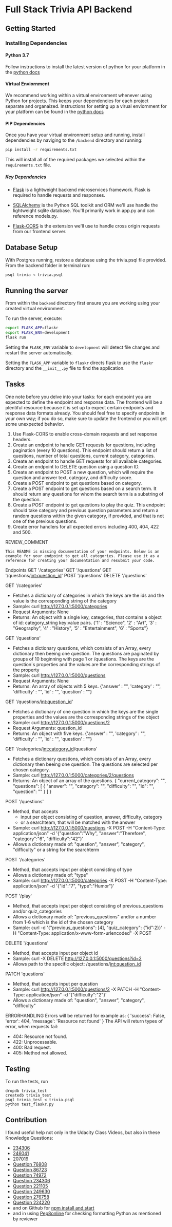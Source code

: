 # Full Stack Trivia API Backend

## Getting Started

### Installing Dependencies

#### Python 3.7

Follow instructions to install the latest version of python for your platform in the [python docs](https://docs.python.org/3/using/unix.html#getting-and-installing-the-latest-version-of-python)

#### Virtual Enviornment

We recommend working within a virtual environment whenever using Python for projects. This keeps your dependencies for each project separate and organaized. Instructions for setting up a virual enviornment for your platform can be found in the [python docs](https://packaging.python.org/guides/installing-using-pip-and-virtual-environments/)

#### PIP Dependencies

Once you have your virtual environment setup and running, install dependencies by naviging to the `/backend` directory and running:

```bash
pip install -r requirements.txt
```

This will install all of the required packages we selected within the `requirements.txt` file.

##### Key Dependencies

- [Flask](http://flask.pocoo.org/)  is a lightweight backend microservices framework. Flask is required to handle requests and responses.

- [SQLAlchemy](https://www.sqlalchemy.org/) is the Python SQL toolkit and ORM we'll use handle the lightweight sqlite database. You'll primarily work in app.py and can reference models.py. 

- [Flask-CORS](https://flask-cors.readthedocs.io/en/latest/#) is the extension we'll use to handle cross origin requests from our frontend server. 

## Database Setup
With Postgres running, restore a database using the trivia.psql file provided. From the backend folder in terminal run:
```bash
psql trivia < trivia.psql
```

## Running the server

From within the `backend` directory first ensure you are working using your created virtual environment.

To run the server, execute:

```bash
export FLASK_APP=flaskr
export FLASK_ENV=development
flask run
```

Setting the `FLASK_ENV` variable to `development` will detect file changes and restart the server automatically.

Setting the `FLASK_APP` variable to `flaskr` directs flask to use the `flaskr` directory and the `__init__.py` file to find the application. 

## Tasks

One note before you delve into your tasks: for each endpoint you are expected to define the endpoint and response data. The frontend will be a plentiful resource because it is set up to expect certain endpoints and response data formats already. You should feel free to specify endpoints in your own way; if you do so, make sure to update the frontend or you will get some unexpected behavior. 

1. Use Flask-CORS to enable cross-domain requests and set response headers. 
2. Create an endpoint to handle GET requests for questions, including pagination (every 10 questions). This endpoint should return a list of questions, number of total questions, current category, categories. 
3. Create an endpoint to handle GET requests for all available categories. 
4. Create an endpoint to DELETE question using a question ID. 
5. Create an endpoint to POST a new question, which will require the question and answer text, category, and difficulty score. 
6. Create a POST endpoint to get questions based on category. 
7. Create a POST endpoint to get questions based on a search term. It should return any questions for whom the search term is a substring of the question. 
8. Create a POST endpoint to get questions to play the quiz. This endpoint should take category and previous question parameters and return a random questions within the given category, if provided, and that is not one of the previous questions. 
9. Create error handlers for all expected errors including 400, 404, 422 and 500. 

REVIEW_COMMENT
```
This README is missing documentation of your endpoints. Below is an example for your endpoint to get all categories. Please use it as a reference for creating your documentation and resubmit your code. 
```
Endpoints
GET '/categories'
GET '/questions'
GET '/questions/<int:question_id>'
POST '/questions'
DELETE '/questions'

GET '/categories'
- Fetches a dictionary of categories in which the keys are the ids and the value is the corresponding string of the category
- Sample: curl http://127.0.0.1:5000/categories 
- Request Arguments: None
- Returns: An object with a single key, categories, that contains a object of id: category_string key:value pairs. 
{'1' : "Science",
'2' : "Art",
'3' : "Geography",
'4' : "History",
'5' : "Entertainment",
'6' : "Sports"}

GET '/questions'
- Fetches a dictionary questions, which consists of an Array, every dictionary then beeing one question. The questions are paginated by groups of 10 beginning with page 1 or /questions. The keys are the question´s properties and the values are the corresponding strings of the property
- Sample: curl http://127.0.0.1:5000/questions 
- Request Arguments: None
- Returns: An array of objects with 5 keys. 
{'answer' : "",
'category' : "",
'difficulty' : "",
'id' : "",
'question' : ""}

GET '/questions/<int:question_id>'
- Fetches a dictionary of one question in which the keys are the single properties and the values are the corresponding strings of the object
- Sample: curl http://127.0.0.1:5000/questions/2 
- Request Arguments: question_id
- Returns: An object with five keys. 
{'answer' : "",
'category' : "",
'difficulty' : "",
'id' : "",
'question' : ""}

GET '/categories/<int:category_id>/questions'
- Fetches a dictionary questions, which consists of an Array, every dictionary then beeing one question. The questions are selected per chosen category.
- Sample: curl http://127.0.0.1:5000/categories/2/questions
- Returns: An object of an array of the questions.
{
"current_category": "",
"questions": [
{
"answer": "",
"category": "",
"difficulty": "",
"id": "",
"question": ""
}
]
}

POST '/questions'
- Method, that accepts 
    - input per object consisting of question, answer, difficulty, category 
    - or a searchteam, that will be matched with the answer 
- Sample: curl http://127.0.0.1:5000/questions -X POST -H "Content-Type: application/json" -d '{"question":"Why", "answer":"Therefore", "category":"6", "difficulty":"42"}' 
- Allows a dictionary made of: "question", "answer", "category", "difficulty" or a string for the searchterm 

POST '/categories'
- Method, that accepts input per object consisting of type
- Allows a dictionary made of: "type"
- Sample: curl http://127.0.0.1:5000/categories -X POST -H "Content-Type: application/json" -d '{"id":"7", "type":"Humor"}' 

POST '/play'
- Method, that accepts input per object consisting of previous_questions and/or quiz_categories
- Allows a dictionary made of: "previous_questions" and/or a number from 1-6 which is the id of the chosen category
- Sample: curl -d '{"previous_questions": [4], "quiz_category": {"id":2}}' -H "Content-Type: application/x-www-form-urlencoded" -X POST

DELETE '/questions'
- Method, that accepts input per object id
- Sample: curl -X DELETE http://127.0.0.1:5000/questions?id=2 
- Allows path to the specific object:
 /questions/<int:question_id>
 
PATCH 'questions'
- Method, that accepts input per question
- Sample: curl http://127.0.0.1:5000/questions/2 -X PATCH -H "Content-Type: application/json" -d '{"difficulty":"2"}' 
- Allows a dictionary made of: "question", "answer", "category", "difficulty"

ERRORHANDLING
Errors will be returned for example as: 
{
'success': False,
'error': 404,
'message': 'Resource not found'
}
The API will return types of error, when requests fail:
- 404: Resource not found.
- 422: Unprocessable.
- 400: Bad request.
- 405: Method not allowed.

## Testing
To run the tests, run
```
dropdb trivia_test
createdb trivia_test
psql trivia_test < trivia.psql 
python test_flaskr.py
```

## Contribution
I found useful help not only in the Udacity Class Videos, but also in these Knowledge Questions:
- [234306](https://knowledge.udacity.com/questions/234306) 
- [246041](https://knowledge.udacity.com/questions/246041)
- [207019](https://knowledge.udacity.com/questions/207019)
- [Question 76808](https://knowledge.udacity.com/questions/76808)
- [Question 86723](https://knowledge.udacity.com/questions/86723)
- [Question 74972](https://knowledge.udacity.com/questions/74972)
- [Question 234306](https://knowledge.udacity.com/questions/234306)
- [Question 221105](https://knowledge.udacity.com/questions/221105)
- [Question 249630](https://knowledge.udacity.com/questions/249630)
- [Question 276758](https://knowledge.udacity.com/questions/276758)
- [Question 224220](https://knowledge.udacity.com/questions/224220)
- and on Github for [npm install and start](https://github.com/kentcdodds/advanced-react-patterns-v2/issues/34)
- and in using [Pep8online](http://pep8online.com) for checking formatting Python as mentioned by reviewer 
